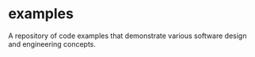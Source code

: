 # examples
A repository of code examples that demonstrate various software design and engineering concepts.
